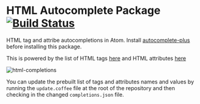 # HTML Autocomplete Package [![Build Status](https://travis-ci.org/atom/autocomplete-css.svg?branch=master)](https://travis-ci.org/atom/autocomplete-css)

HTML tag and attribe autocompletions in Atom. Install
[autocomplete-plus](https://github.com/atom-community/autocomplete-plus) before
installing this package.

This is powered by the list of HTML tags [here](https://github.com/adobe/brackets/blob/master/src/extensions/default/HTMLCodeHints/HtmlTags.json)
and HTML attributes [here](https://github.com/adobe/brackets/blob/master/src/extensions/default/HTMLCodeHints/HtmlAttributes.json)

![html-completions](https://cloud.githubusercontent.com/assets/671378/6364047/d826b490-bc55-11e4-90a8-01d23ea642d9.gif)

You can update the prebuilt list of tags and attributes names and values by
running the `update.coffee` file at the root of the repository and then checking
in the changed `completions.json` file.
